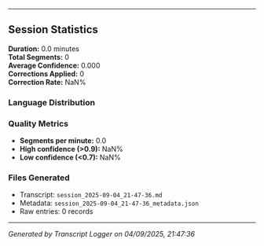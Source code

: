 

---

## Session Statistics

**Duration:** 0.0 minutes  
**Total Segments:** 0  
**Average Confidence:** 0.000  
**Corrections Applied:** 0  
**Correction Rate:** NaN%

### Language Distribution


### Quality Metrics
- **Segments per minute:** 0.0
- **High confidence (>0.9):** NaN%
- **Low confidence (<0.7):** NaN%

### Files Generated
- Transcript: `session_2025-09-04_21-47-36.md`
- Metadata: `session_2025-09-04_21-47-36_metadata.json`
- Raw entries: 0 records

---
*Generated by Transcript Logger on 04/09/2025, 21:47:36*
